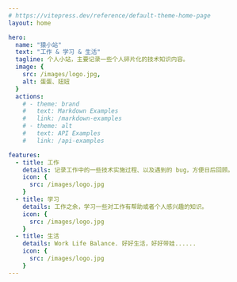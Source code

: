 ```yaml
---
# https://vitepress.dev/reference/default-theme-home-page
layout: home

hero:
  name: "猿小站"
  text: "工作 & 学习 & 生活"
  tagline: 个人小站，主要记录一些个人碎片化的技术知识内容。
  image: {
    src: /images/logo.jpg,
    alt: 蛋蛋、妞妞
  }
  actions:
    # - theme: brand
    #   text: Markdown Examples
    #   link: /markdown-examples
    # - theme: alt
    #   text: API Examples
    #   link: /api-examples

features:
  - title: 工作
    details: 记录工作中的一些技术实施过程、以及遇到的 bug，方便日后回顾。
    icon: {
      src: /images/logo.jpg
    }
  - title: 学习
    details: 工作之余，学习一些对工作有帮助或者个人感兴趣的知识。
    icon: {
      src: /images/logo.jpg
    }
  - title: 生活
    details: Work Life Balance. 好好生活，好好带娃......
    icon: {
      src: /images/logo.jpg
    }
---
```


